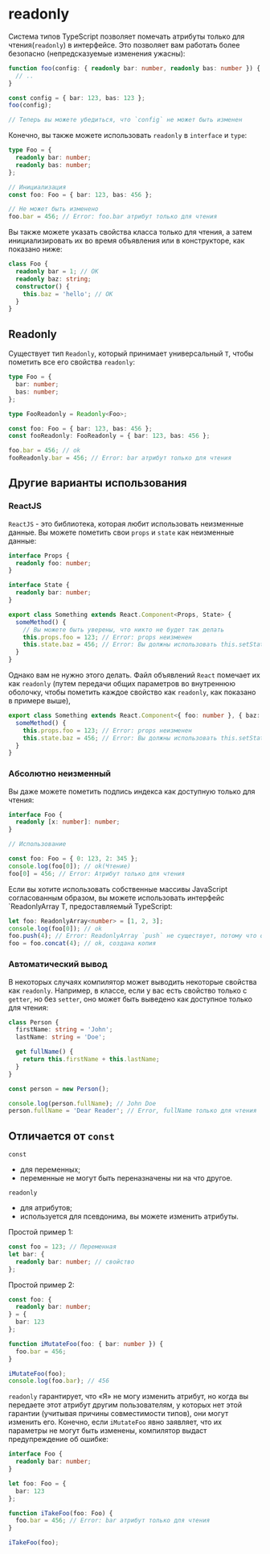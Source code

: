 # readonly

Система типов TypeScript позволяет помечать атрибуты только для чтения\(`readonly`\) в интерфейсе. Это позволяет вам работать более безопасно \(непредсказуемые изменения ужасны\):

```typescript
function foo(config: { readonly bar: number, readonly bas: number }) {
  // ..
}

const config = { bar: 123, bas: 123 };
foo(config);

// Теперь вы можете убедиться, что `config` не может быть изменен
```

Конечно, вы также можете использовать `readonly` в `interface` и `type`:

```typescript
type Foo = {
  readonly bar: number;
  readonly bas: number;
};

// Инициализация
const foo: Foo = { bar: 123, bas: 456 };

// Не может быть изменено
foo.bar = 456; // Error: foo.bar aтрибут только для чтения
```

Вы также можете указать свойства класса только для чтения, а затем инициализировать их во время объявления или в конструкторе, как показано ниже:

```typescript
class Foo {
  readonly bar = 1; // OK
  readonly baz: string;
  constructor() {
    this.baz = 'hello'; // OK
  }
}
```

## Readonly

Существует тип `Readonly`, который принимает универсальный `T`, чтобы пометить все его свойства `readonly`:

```typescript
type Foo = {
  bar: number;
  bas: number;
};

type FooReadonly = Readonly<Foo>;

const foo: Foo = { bar: 123, bas: 456 };
const fooReadonly: FooReadonly = { bar: 123, bas: 456 };

foo.bar = 456; // ok
fooReadonly.bar = 456; // Error: bar aтрибут только для чтения
```

## Другие варианты использования

### ReactJS

`ReactJS` - это библиотека, которая любит использовать неизменные данные. Вы можете пометить свои `props` и `state` как неизменные данные:

```typescript
interface Props {
  readonly foo: number;
}

interface State {
  readonly bar: number;
}

export class Something extends React.Component<Props, State> {
  someMethod() {
    // Вы можете быть уверены, что никто не будет так делать
    this.props.foo = 123; // Error: props неизменен
    this.state.baz = 456; // Error: Вы должны использовать this.setState()
  }
}
```

Однако вам не нужно этого делать. Файл объявлений `React` помечает их как `readonly` \(путем передачи общих параметров во внутреннюю оболочку, чтобы пометить каждое свойство как `readonly`, как показано в примере выше\),

```typescript
export class Something extends React.Component<{ foo: number }, { baz: number }> {
  someMethod() {
    this.props.foo = 123; // Error: props неизменен
    this.state.baz = 456; // Error: Вы должны использовать this.setState()
  }
}
```

### Абсолютно неизменный

Вы даже можете пометить подпись индекса как доступную только для чтения:

```typescript
interface Foo {
  readonly [x: number]: number;
}

// Использование

const foo: Foo = { 0: 123, 2: 345 };
console.log(foo[0]); // ok(Чтение)
foo[0] = 456; // Error: Атрибут только для чтения
```

Если вы хотите использовать собственные массивы JavaScript согласованным образом, вы можете использовать интерфейс \`ReadonlyArray T, предоставляемый TypeScript:

```typescript
let foo: ReadonlyArray<number> = [1, 2, 3];
console.log(foo[0]); // ok
foo.push(4); // Error: ReadonlyArray `push` не существует, потому что он меняет массив
foo = foo.concat(4); // ok, cоздана копия
```

### Автоматический вывод

В некоторых случаях компилятор может выводить некоторые свойства как `readonly`. Например, в классе, если у вас есть свойство только с `getter`, но без `setter`, оно может быть выведено как доступное только для чтения:

```typescript
class Person {
  firstName: string = 'John';
  lastName: string = 'Doe';

  get fullName() {
    return this.firstName + this.lastName;
  }
}

const person = new Person();

console.log(person.fullName); // John Doe
person.fullName = 'Dear Reader'; // Error, fullName только для чтения
```

## Отличается от `const` 

`const` 

* для переменных;
* переменные не могут быть переназначены ни на что другое.

`readonly` 

* для атрибутов;
* используется для псевдонима, вы можете изменить атрибуты.

Простой пример 1:

```typescript
const foo = 123; // Переменная
let bar: {
  readonly bar: number; // свойство
};
```

Простой пример 2:

```typescript
const foo: {
  readonly bar: number;
} = {
  bar: 123
};

function iMutateFoo(foo: { bar: number }) {
  foo.bar = 456;
}

iMutateFoo(foo);
console.log(foo.bar); // 456
```

`readonly` гарантирует, что «Я» не могу изменить атрибут, но когда вы передаете этот атрибут другим пользователям, у которых нет этой гарантии \(учитывая причины совместимости типов\), они могут изменить его. Конечно, если `iMutateFoo` явно заявляет, что их параметры не могут быть изменены, компилятор выдаст предупреждение об ошибке:

```typescript
interface Foo {
  readonly bar: number;
}

let foo: Foo = {
  bar: 123
};

function iTakeFoo(foo: Foo) {
  foo.bar = 456; // Error: bar aтрибут только для чтения
}

iTakeFoo(foo);
```

